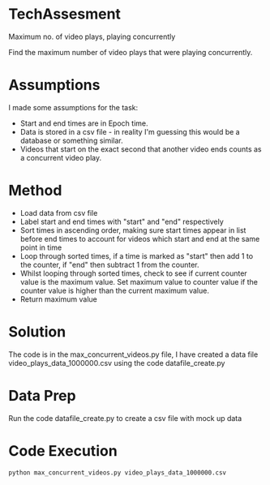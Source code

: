 # TechAssesment
Maximum no. of video plays, playing concurrently


Find the maximum number of video plays that were playing concurrently.

# Assumptions
I made some assumptions for the task:

- Start and end times are in Epoch time.
- Data is stored in a csv file - in reality I'm guessing this would be a database or something similar.
- Videos that start on the exact second that another video ends counts as a concurrent video play.

# Method
- Load data from csv file
- Label start and end times with "start" and "end" respectively
- Sort times in ascending order, making sure start times appear in list before end times to account for videos which start and end at the same point in time
- Loop through sorted times, if a time is marked as "start" then add 1 to the counter, if "end" then subtract 1 from the counter.
- Whilst looping through sorted times, check to see if current counter value is the maximum value. Set maximum value to counter value if the counter value is higher  than the current maximum value.
- Return maximum value

# Solution

The code is in the max_concurrent_videos.py file, I have created a data file video_plays_data_1000000.csv using the code datafile_create.py

# Data Prep

Run the code datafile_create.py to create a csv file with mock up data

# Code Execution
```
python max_concurrent_videos.py video_plays_data_1000000.csv
```
